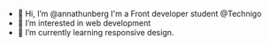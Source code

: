 - 👋 Hi, I’m @annathunberg I'm a Front developer student @Technigo
- 👀 I’m interested in web development
- 🌱 I’m currently learning responsive design.

<!---
annathunberg/annathunberg is a ✨ special ✨ repository because its `README.md` (this file) appears on your GitHub profile.
You can click the Preview link to take a look at your changes.
--->

